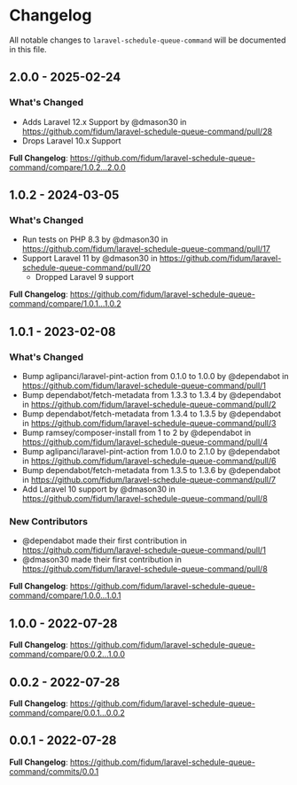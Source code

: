 # Changelog

All notable changes to `laravel-schedule-queue-command` will be documented in this file.

## 2.0.0 - 2025-02-24

### What's Changed

* Adds Laravel 12.x Support by @dmason30 in https://github.com/fidum/laravel-schedule-queue-command/pull/28
* Drops Laravel 10.x Support

**Full Changelog**: https://github.com/fidum/laravel-schedule-queue-command/compare/1.0.2...2.0.0

## 1.0.2 - 2024-03-05

### What's Changed

* Run tests on PHP 8.3 by @dmason30 in https://github.com/fidum/laravel-schedule-queue-command/pull/17
* Support Laravel 11 by @dmason30 in https://github.com/fidum/laravel-schedule-queue-command/pull/20
  * Dropped Laravel 9 support
  

**Full Changelog**: https://github.com/fidum/laravel-schedule-queue-command/compare/1.0.1...1.0.2

## 1.0.1 - 2023-02-08

### What's Changed

- Bump aglipanci/laravel-pint-action from 0.1.0 to 1.0.0 by @dependabot in https://github.com/fidum/laravel-schedule-queue-command/pull/1
- Bump dependabot/fetch-metadata from 1.3.3 to 1.3.4 by @dependabot in https://github.com/fidum/laravel-schedule-queue-command/pull/2
- Bump dependabot/fetch-metadata from 1.3.4 to 1.3.5 by @dependabot in https://github.com/fidum/laravel-schedule-queue-command/pull/3
- Bump ramsey/composer-install from 1 to 2 by @dependabot in https://github.com/fidum/laravel-schedule-queue-command/pull/4
- Bump aglipanci/laravel-pint-action from 1.0.0 to 2.1.0 by @dependabot in https://github.com/fidum/laravel-schedule-queue-command/pull/6
- Bump dependabot/fetch-metadata from 1.3.5 to 1.3.6 by @dependabot in https://github.com/fidum/laravel-schedule-queue-command/pull/7
- Add Laravel 10 support by @dmason30 in https://github.com/fidum/laravel-schedule-queue-command/pull/8

### New Contributors

- @dependabot made their first contribution in https://github.com/fidum/laravel-schedule-queue-command/pull/1
- @dmason30 made their first contribution in https://github.com/fidum/laravel-schedule-queue-command/pull/8

**Full Changelog**: https://github.com/fidum/laravel-schedule-queue-command/compare/1.0.0...1.0.1

## 1.0.0 - 2022-07-28

**Full Changelog**: https://github.com/fidum/laravel-schedule-queue-command/compare/0.0.2...1.0.0

## 0.0.2 - 2022-07-28

**Full Changelog**: https://github.com/fidum/laravel-schedule-queue-command/compare/0.0.1...0.0.2

## 0.0.1 - 2022-07-28

**Full Changelog**: https://github.com/fidum/laravel-schedule-queue-command/commits/0.0.1
